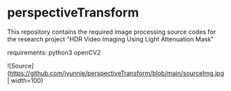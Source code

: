 # perspectiveTransform

This repository contains the required image processing source codes for the research project "HDR Video Imaging Using Light Attenuation Mask"

requirements:
python3
openCV2

![Source](https://github.com/jyunnie/perspectiveTransform/blob/main/sourceImg.jpg| width=100)
